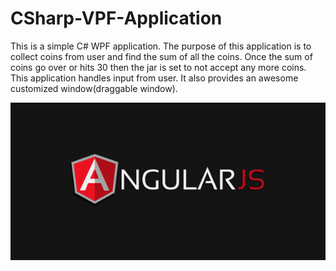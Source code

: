 # CSharp-VPF-Application

This is a simple C# WPF application. The purpose of this application is to collect coins from user and find the sum of all the coins. Once the sum of coins go over or hits 30 then the jar is set to not accept any more coins. This application handles input from user. It also provides an awesome customized window(draggable window).   

![alt tag](https://github.com/henrygranados/henrygranados.github.io/blob/master/images/angularjs2.png)